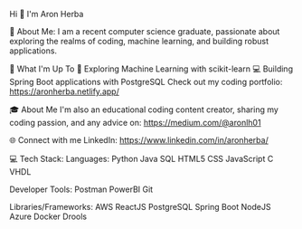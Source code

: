 
Hi 👋 I'm Aron Herba

💫 About Me:
I am a recent computer science graduate, passionate about exploring the realms of coding, machine learning, and building robust applications.

🚀 What I'm Up To
🤖 Exploring Machine Learning with scikit-learn
💻 Building Spring Boot applications with PostgreSQL
Check out my coding portfolio: https://aronherba.netlify.app/

🎓 About Me
I'm also an educational coding content creator, sharing my coding passion, and any advice on:
https://medium.com/@aronlh01

🌐 Connect with me
LinkedIn: https://www.linkedin.com/in/aronherba/

💻 Tech Stack:
Languages: Python Java SQL HTML5 CSS JavaScript C VHDL

Developer Tools: Postman PowerBI Git

Libraries/Frameworks: AWS ReactJS PostgreSQL Spring Boot NodeJS Azure Docker Drools
